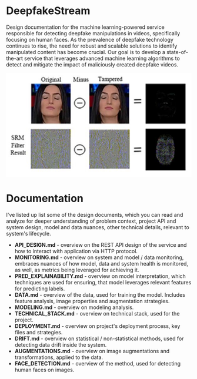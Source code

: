 # DeepfakeStream

Design documentation for the machine learning-powered service responsible for detecting deepfake manipulations in videos, specifically focusing on human faces. As the prevalence of deepfake technology continues to rise, the need for robust and scalable solutions to identify manipulated content has become crucial. Our goal is to develop a state-of-the-art service that leverages advanced machine learning algorithms to detect and mitigate the impact of maliciously created deepfake videos.

<p align="center">
  <a><img src="https://github.com/LovePelmeni/DeepfakeStream/blob/main/docs/imgs/srm/srm_features.png" style="width: 570%; height: 70%"></a>
</p>

# Documentation

I've listed up list some of the design documents, which you can read and analyze for deeper understanding of problem context, project API and system design, model and data nuances, other technical details, relevant to system's lifecycle.

- **API_DESIGN.md** - overview on the REST API design of the service and how to interact with application via HTTP protocol.
- **MONITORING.md** - overview on system and model / data monitoring, embraces nuances of how model, data and system health is monitored, as well, as metrics being leveraged for achieving it.
- **PRED_EXPLAINABILITY.md** - overview on model interpretation, which techniques are used for ensuring, that model leverages relevant features for predicting labels.
- **DATA.md** - overview of the data, used for training the model. Includes feature analysis, image properties and augmentation strategies.
- **MODELING.md** - overview on modeling analysis.
- **TECHNICAL_STACK.md** - overview on technical stack, used for the project.
- **DEPLOYMENT.md** - overview on project's deployment process, key files and strategies.
- **DRIFT.md** - overview on statistical / non-statistical methods, used for detecting data drift inside the system.
- **AUGMENTATIONS.md** - overview on image augmentations and transformations, applied to the data.
- **FACE_DETECTION.md** - overview of the method, used for detecting human faces on images.


